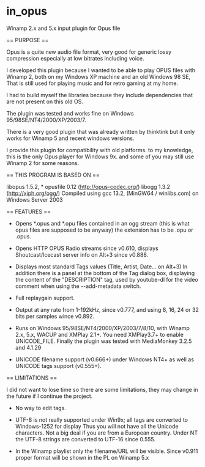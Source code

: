 # in_opus
Winamp 2.x and 5.x input plugin for Opus file


== PURPOSE ==

Opus is a quite new audio file format, very good for generic lossy
compression especially at low bitrates including voice.

I developed this plugin because I wanted to be able to play OPUS files
with Winamp 2, both on my Windows XP machine and an old Windows 98 SE,
That is still used for playing music and for retro gaming at my home.

I had to build myself the libraries because they include dependencies
that are not present on this old OS.

The plugin was tested and works fine on Windows 95/98SE/NT4/2000/XP/2003/7.

There is a very good plugin that was already written by thinktink but
it only works for Winamp 5 and recent windows versions.

I provide this plugin for compatibility with old platforms. to my knowledge,
this is the only Opus player for Windows 9x. and some of you may still
use Winamp 2 for some reasons.


== THIS PROGRAM IS BASED ON ==

libopus 1.5.2, * opusfile 0.12 (http://opus-codec.org/)
libogg 1.3.2 (http://xiph.org/ogg/)
Compiled using gcc 13.2, (MinGW64 / winlibs.com) on Windows Server 2003

== FEATURES ==

* Opens *.opus and *.opu files contained in an ogg stream (this is what opus
  files are supposed to be anyway) the extension has to be .opu or .opus.

* Opens HTTP OPUS Radio streams since v0.610, displays Shoutcast/Icecast
  server info on Alt+3 since v0.888.

* Displays most standard Tags values (Title, Artist, Date... on Alt+3)
  In addition there is a panel at the bottom of the Tag dialog box,
  displaying the content of the "DESCRIPTION" tag, used by youtube-dl
  for the video comment when using the --add-metadata switch.

* Full replaygain support.

* Output at any rate from 1-192kHz, since v0.777,
  and using 8, 16, 24 or 32 bits per samples wince v0.892.

* Runs on Windows 95/98SE/NT4/2000/XP/2003/7/8/10, with Winamp 2.x, 5.x,
  WACUP and XMPlay 2.1+. You need XMPlay3.7+ to enable UNICODE_FILE.
  Finally the plugin was tested with MediaMonkey 3.2.5 and 4.1.29

* UNICODE filename support (v0.666+) under Windows NT4+ as well as UNICODE
  tags support (v0.555+).


== LIMITATIONS ==

I did not want to lose time so there are some limitations,
they may change in the future if I continue the project.

* No way to edit tags.

* UTF-8 is not really supported under Win9x; all tags are converted
  to Windows-1252 for display  Thus you will not have all the Unicode
  characters. Not a big deal if you are from a European country.
  Under NT the UTF-8 strings are converted to UTF-16 since 0.555.

* In the Winamp playlist only the filename/URL will be visible.
  Since v0.911 proper format will be shown in the PL on Winamp 5.x
